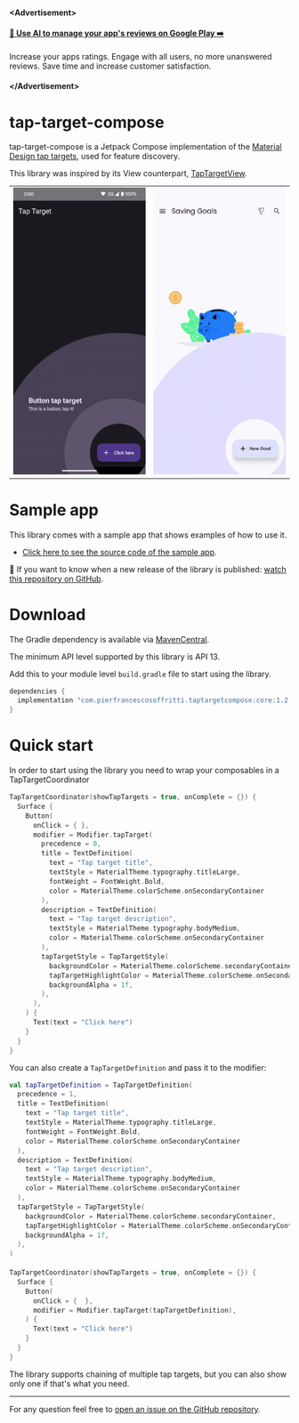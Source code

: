 #### \<Advertisement\>

#### [:mega: Use AI to manage your app's reviews on Google Play :arrow_right:](https://playstorereply.com) 
Increase your apps ratings. Engage with all users, no more unanswered reviews.
Save time and increase customer satisfaction.

#### \</Advertisement\>

# tap-target-compose
tap-target-compose is a Jetpack Compose implementation of the [Material Design tap targets](https://m1.material.io/growth-communications/feature-discovery.html#feature-discovery-design), used for feature discovery.

This library was inspired by its View counterpart, [TapTargetView](https://github.com/KeepSafe/TapTargetView).

|     |     |
| --- | --- |
| ![](/.github/tap-target-image.gif) | [![](/.github/green-stash.gif)](https://github.com/Pool-Of-Tears/GreenStash) |

# Sample app
This library comes with a sample app that shows examples of how to use it.

* [Click here to see the source code of the sample app](./sample-app/).

:eyes: If you want to know when a new release of the library is published: [watch this repository on GitHub](https://github.com/PierfrancescoSoffritti/tap-target-compose/watchers).

# Download
The Gradle dependency is available via [MavenCentral](https://repo1.maven.org/maven2/com/pierfrancescosoffritti/).

The minimum API level supported by this library is API 13.

Add this to your module level `build.gradle` file to start using the library.

```gradle
dependencies {
  implementation "com.pierfrancescosoffritti.taptargetcompose:core:1.2.1"
}
```

# Quick start
In order to start using the library you need to wrap your composables in a TapTargetCoordinator

```kotlin
TapTargetCoordinator(showTapTargets = true, onComplete = {}) {
  Surface {
    Button(
      onClick = { },
      modifier = Modifier.tapTarget(
        precedence = 0,
        title = TextDefinition(
          text = "Tap target title",
          textStyle = MaterialTheme.typography.titleLarge,
          fontWeight = FontWeight.Bold,
          color = MaterialTheme.colorScheme.onSecondaryContainer
        ),
        description = TextDefinition(
          text = "Tap target description",
          textStyle = MaterialTheme.typography.bodyMedium,
          color = MaterialTheme.colorScheme.onSecondaryContainer
        ),
        tapTargetStyle = TapTargetStyle(
          backgroundColor = MaterialTheme.colorScheme.secondaryContainer,
          tapTargetHighlightColor = MaterialTheme.colorScheme.onSecondaryContainer,
          backgroundAlpha = 1f,
        ),
      ),
    ) {
      Text(text = "Click here")
    }
  }
}
```

You can also create a `TapTargetDefinition` and pass it to the modifier:

```kotlin
val tapTargetDefinition = TapTargetDefinition(
  precedence = 1,
  title = TextDefinition(
    text = "Tap target title",
    textStyle = MaterialTheme.typography.titleLarge,
    fontWeight = FontWeight.Bold,
    color = MaterialTheme.colorScheme.onSecondaryContainer
  ),
  description = TextDefinition(
    text = "Tap target description",
    textStyle = MaterialTheme.typography.bodyMedium,
    color = MaterialTheme.colorScheme.onSecondaryContainer
  ),
  tapTargetStyle = TapTargetStyle(
    backgroundColor = MaterialTheme.colorScheme.secondaryContainer,
    tapTargetHighlightColor = MaterialTheme.colorScheme.onSecondaryContainer,
    backgroundAlpha = 1f,
  ),
)

TapTargetCoordinator(showTapTargets = true, onComplete = {}) {
  Surface {
    Button(
      onClick = {  },
      modifier = Modifier.tapTarget(tapTargetDefinition),
    ) {
      Text(text = "Click here")
    }
  }
}
```

The library supports chaining of multiple tap targets, but you can also show only one if that's what you need.

---

For any question feel free to [open an issue on the GitHub repository](https://github.com/PierfrancescoSoffritti/tap-target-compose/issues).